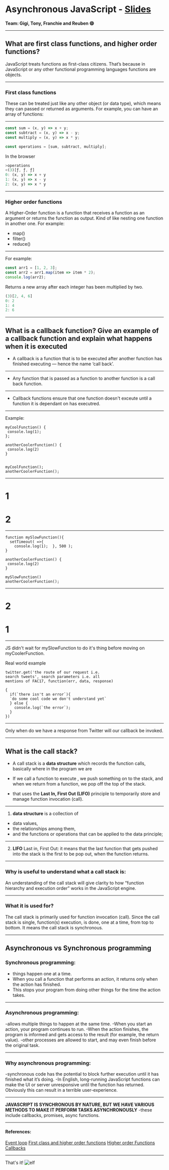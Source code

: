 
# Asynchronous JavaScript - [Slides](https://hackmd.io/@SjkyAeAyRjSqv_tPCU-41A/rJ5UIzMWr)

**Team: Gigi, Tony, Franchie and Reuben :smile:**

---

## What are first class functions, and higher order functions?
JavaScript treats functions as first-class citizens. That’s because in JavaScript or any other functional programming languages functions are objects.

---


### **First class functions** 
These can be treated just like any other object (or data type), which means they can passed or returned as arguments. For example, you can have an array of functions:

---


```javascript
const sum = (x, y) => x + y;
const subtract = (x, y) => x - y;
const multiply = (x, y) => x * y;

const operations = [sum, subtract, multiply];
```
In the browser
```javascript
>operations
<(3)[ƒ, ƒ, ƒ]
0: (x, y) => x + y
1: (x, y) => x - y
2: (x, y) => x * y
```

---


### **Higher order functions** 
A Higher-Order function is a function that receives a function as an argument or returns the function as output. Kind of like nesting one function in another one. For example:
- map()
- filter()
- reduce()

---


For example:
```javascript
const arr1 = [1, 2, 3];
const arr2 = arr1.map(item => item * 2);
console.log(arr2);
```
Returns a new array after each integer has been multiplied by two.
```javascript
(3)[2, 4, 6]
0: 2
1: 4
2: 6

```
---

## What is a callback function? Give an example of a callback function and explain what happens when it is executed

- A callback is a function that is to be executed after another function has finished executing — hence the name ‘call back’. 


---


- Any function that is passed as a function to another function is a call back function.

---

- Callback functions ensure that one function doesn't exceute until a function it is dependant on has executred. 

---


Example:

```javascript=
myCoolFunction() {
 console.log(1);
};
```
```javascript=
anotherCoolerFunction() {
 console.log(2)
}
```
```javascript=

myCoolFunction();
anotherCoolerFunction();
```


---


# 1
# 2

---

```javascript=
function mySlowFunction(){
  setTimeout( =>{
    console.log(1);  }, 500 );
}
```
```javascript=
anotherCoolerFunction() {
 console.log(2)
}
```
```javascript=
mySlowFunction()
anotherCoolerFunction();
```

---


# 2
# 1

---

JS didn't wait for mySlowFunction to do it's thing before moving on myCoolerFunction.

Real world example 
```javascript=
twitter.get('the route of our request i.e. 
search tweets', search parameters i.e. all 
mentions of FAC17, function(err, data, response) 

{
  if(`there isn't an error`){
  `do some cool code we don't understand yet`
  } else {
    console.log(`the error`);
  }
})
```

---


Only when do we have a response from Twitter will our callback be invoked. 

---

## What is the call stack?

* A call stack is a **data structure**  which records the function calls, basically where in the program we are

* If we call a function to execute , we push something on to the stack, and when we return from a function, we pop off the top of the stack.

* that uses the **Last In, First Out (LIFO)** principle to temporarily store and manage function invocation (call).

---


1. **data structure**  is a collection of 
* data values, 
* the relationships among them, 
* and the functions or operations that can be applied to the data principle;

---


2. **LIFO** Last in, First Out: it means that the last function that gets pushed into the stack is the first to be pop out, when the function returns.

---



### Why is useful to understand what a call stack is:
An understanding of the call stack will give clarity to how “function hierarchy and execution order” works in the JavaScript engine.

---


### What it is used for?
The call stack is primarily used for function invocation (call). Since the call stack is single, function(s) execution, is done, one at a time, from top to bottom. It means the call stack is synchronous.

---

## Asynchronous vs Synchronous programming

### Synchronous programming:
- things happen one at a time. 
- When you call a function that performs an action, it returns only when the action has finished. 
- This stops your program from doing other things for the time the action takes.

---


### Asynchronous programming:
-allows multiple things to happen at the same time. 
-When you start an action, your program continues to run. 
-When the action finishes, the program is informed and gets access to the result (for example, the return value).
-other processes are allowed to start, and may even finish before the original task.

---

### Why asynchronous programming:
-synchronous code has the potential to block further execution until it has finished what it’s doing. 
-In English, long-running JavaScript functions can make the UI or server unresponsive until the function has returned. Obviously this can result in a terrible user-experience.

---

**JAVASCRIPT IS SYNCHRONOUS BY NATURE, BUT WE HAVE VARIOUS METHODS TO MAKE IT PERFORM TASKS ASYNCHRONOUSLY**
-these include callbacks, promises, async functions.

---

#### References:
[Event loop](https://medium.com/@gaurav.pandvia/understanding-javascript-function-executions-tasks-event-loop-call-stack-more-part-1-5683dea1f5ec)
[First class and higher order functions](https://hackernoon.com/effective-functional-javascript-first-class-and-higher-order-functions-713fde8df50a)
[Higher order Functions](https://blog.bitsrc.io/understanding-higher-order-functions-in-javascript-75461803bad)
[Callbacks](https://codeburst.io/javascript-what-the-heck-is-a-callback-aba4da2deced)

---

That's it!
![elf](https://media.giphy.com/media/3otPoS81loriI9sO8o/giphy.gif)

